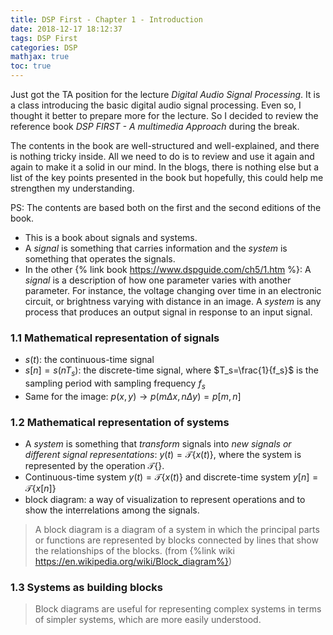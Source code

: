```yaml
---
title: DSP First - Chapter 1 - Introduction
date: 2018-12-17 18:12:37
tags: DSP First
categories: DSP
mathjax: true
toc: true
---
```


Just got the TA position for the lecture *Digital Audio Signal Processing*. It is a class introducing the basic digital audio signal processing. Even so, I thought it better to prepare more for the lecture. So I decided to review the reference book *DSP FIRST - A multimedia Approach* during the break.

The contents in the book are well-structured and well-explained, and there is nothing tricky inside. All we need to do is to review and use it again and again to make it a solid in our mind. In the blogs, there is nothing else but a list of the key points presented in the book but hopefully, this could help me strengthen my understanding.

PS: The contents are based both on the first and the second editions of the book.

<!--more-->
- This is a book about signals and systems.
- A *signal* is something that carries information and the *system* is something that operates the signals.
- In the other {% link book https://www.dspguide.com/ch5/1.htm %}: A *signal* is a description of how one parameter varies with another parameter. For instance, the voltage changing over time in an electronic circuit, or brightness varying with distance in an image. A *system* is any process that produces an output signal in response to an input signal.

### 1.1 Mathematical representation of signals
- $s(t)$: the continuous-time signal
- $s[n] = s(nT_s)$: the discrete-time signal, where $T_s=\frac{1}{f_s}$ is the sampling period with sampling frequency $f_s$
- Same for the image: $p(x,y) \rightarrow p(m\Delta x, n\Delta y) = p[m, n]$

### 1.2 Mathematical representation of systems
- A *system* is something that *transform* signals into *new signals or different signal representations*: $y(t) = \mathcal{T}\{x(t)\}$, where the system is represented by the operation $\mathcal{T}\{\}$.
- Continuous-time system $y(t)=\mathcal{T}\{x(t)\}$ and discrete-time system $y[n]=\mathcal{T}\{x[n]\}$
- block diagram: a way of  visualization to represent operations and to show the interrelations among the signals.

> A block diagram is a diagram of a system in which the principal parts or functions are represented by blocks connected by lines that show the relationships of the blocks. (from {%link wiki https://en.wikipedia.org/wiki/Block_diagram%})

### 1.3 Systems as building blocks
> Block diagrams are useful for representing complex systems in terms of simpler systems, which are more easily understood.
